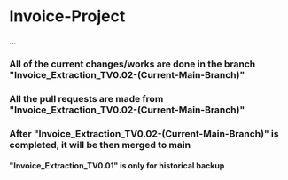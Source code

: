 # Invoice-Project
...
### All of the current changes/works are done in the branch "Invoice_Extraction_TV0.02-(Current-Main-Branch)"
### All the pull requests are made from "Invoice_Extraction_TV0.02-(Current-Main-Branch)"
### After "Invoice_Extraction_TV0.02-(Current-Main-Branch)" is completed, it will be then merged to main
#### "Invoice_Extraction_TV0.01" is only for historical backup
